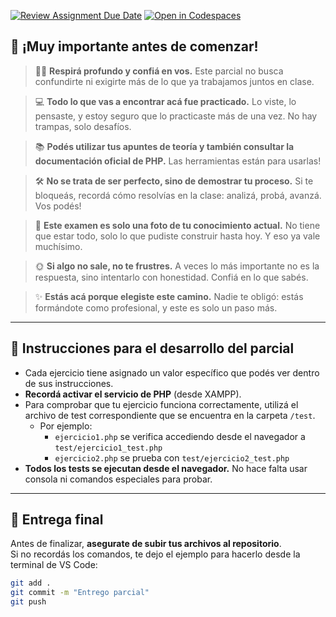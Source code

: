 [![Review Assignment Due Date](https://classroom.github.com/assets/deadline-readme-button-22041afd0340ce965d47ae6ef1cefeee28c7c493a6346c4f15d667ab976d596c.svg)](https://classroom.github.com/a/saLli5vn)
[![Open in Codespaces](https://classroom.github.com/assets/launch-codespace-2972f46106e565e64193e422d61a12cf1da4916b45550586e14ef0a7c637dd04.svg)](https://classroom.github.com/open-in-codespaces?assignment_repo_id=19819584)
## 💬 ¡Muy importante antes de comenzar!

> 🧘‍♀️ **Respirá profundo y confiá en vos.** Este parcial no busca confundirte ni exigirte más de lo que ya trabajamos juntos en clase.

> 💻 **Todo lo que vas a encontrar acá fue practicado.** Lo viste, lo pensaste, y estoy seguro que lo practicaste más de una vez. No hay trampas, solo desafíos.

> 📚 **Podés utilizar tus apuntes de teoría y también consultar la documentación oficial de PHP.** Las herramientas están para usarlas!

> 🛠️ **No se trata de ser perfecto, sino de demostrar tu proceso.** Si te bloqueás, recordá cómo resolvías en la clase: analizá, probá, avanzá. Vos podés!

> 🌱 **Este examen es solo una foto de tu conocimiento actual.** No tiene que estar todo, solo lo que pudiste construir hasta hoy. Y eso ya vale muchísimo.

> 🌞 **Si algo no sale, no te frustres.** A veces lo más importante no es la respuesta, sino intentarlo con honestidad. Confiá en lo que sabés.

> ✨ **Estás acá porque elegiste este camino.** Nadie te obligó: estás formándote como profesional, y este es solo un paso más.

---

## 📝 Instrucciones para el desarrollo del parcial

- Cada ejercicio tiene asignado un valor específico que podés ver dentro de sus instrucciones.  
- **Recordá activar el servicio de PHP** (desde XAMPP).  
- Para comprobar que tu ejercicio funciona correctamente, utilizá el archivo de test correspondiente que se encuentra en la carpeta `/test`.  
  - Por ejemplo:  
    - `ejercicio1.php` se verifica accediendo desde el navegador a `test/ejercicio1_test.php`  
    - `ejercicio2.php` se prueba con `test/ejercicio2_test.php`  
- **Todos los tests se ejecutan desde el navegador.** No hace falta usar consola ni comandos especiales para probar.

---

## 🚀 Entrega final

Antes de finalizar, **asegurate de subir tus archivos al repositorio**.  
Si no recordás los comandos, te dejo el ejemplo para hacerlo desde la terminal de VS Code:

```bash
git add .
git commit -m "Entrego parcial"
git push
